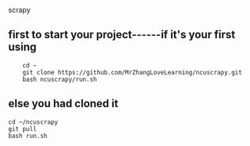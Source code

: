 scrapy

## first to start your project------if it's your first using
		cd ~
		git clone https://github.com/MrZhangLoveLearning/ncuscrapy.git
		bash ncuscrapy/run.sh

##  else you had cloned it

	cd ~/ncuscrapy
	git pull
	bash run.sh

	